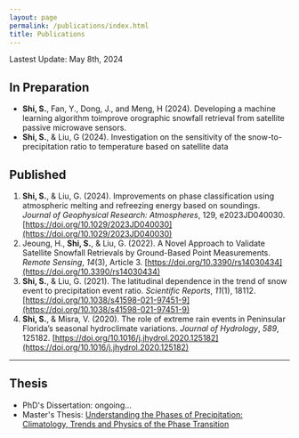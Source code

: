 ```yaml
---
layout: page
permalink: /publications/index.html
title: Publications
---
```


Lastest Update: May 8th, 2024

## In Preparation

- **Shi, S.**, Fan, Y., Dong, J., and Meng, H (2024). Developing a machine learning algorithm toimprove orographic snowfall retrieval from satellite passive microwave sensors. 
- **Shi, S.**, & Liu, G (2024). Investigation on the sensitivity of the snow-to-precipitation ratio to temperature based on satellite data

## Published

1. **Shi, S.**, & Liu, G. (2024). Improvements on phase classification using atmospheric melting and refreezing energy based on soundings. *Journal of Geophysical Research: Atmospheres*, 129, e2023JD040030. [https://doi.org/10.1029/2023JD040030](https://doi.org/10.1029/2023JD040030)
2. Jeoung, H., **Shi, S.**, & Liu, G. (2022). A Novel Approach to Validate Satellite Snowfall Retrievals by Ground-Based Point Measurements. *Remote Sensing*, *14*(3), Article 3. [https://doi.org/10.3390/rs14030434](https://doi.org/10.3390/rs14030434)
3. **Shi, S.**, & Liu, G. (2021). The latitudinal dependence in the trend of snow event to precipitation event ratio. *Scientific Reports*, *11*(1), 18112. [https://doi.org/10.1038/s41598-021-97451-9](https://doi.org/10.1038/s41598-021-97451-9) 
4. **Shi, S.**, & Misra, V. (2020). The role of extreme rain events in Peninsular Florida’s seasonal hydroclimate variations. *Journal of Hydrology*, *589*, 125182. [https://doi.org/10.1016/j.jhydrol.2020.125182](https://doi.org/10.1016/j.jhydrol.2020.125182) 

---

## Thesis

- PhD's Dissertation: ongoing...
- Master's Thesis: [Understanding the Phases of Precipitation: Climatology, Trends and Physics of the Phase Transition](https://www.proquest.com/openview/4dd001ac2d9046c03c538445b4750002/1?pq-origsite=gscholar&cbl=18750&diss=y)<br>
